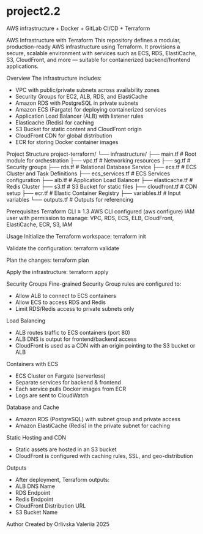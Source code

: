 # project2.2
AWS infrastructure + Docker + GitLab CI/CD + Terraform

AWS Infrastructure with Terraform
This repository defines a modular, production-ready AWS infrastructure using Terraform. It provisions a secure, scalable environment with services such as ECS, RDS, ElastiCache, S3, CloudFront, and more — suitable for containerized backend/frontend applications.

Overview
The infrastructure includes:
- VPC with public/private subnets across availability zones
- Security Groups for EC2, ALB, RDS, and ElastiCache
- Amazon RDS with PostgreSQL in private subnets
- Amazon ECS (Fargate) for deploying containerized services
- Application Load Balancer (ALB) with listener rules
- Elasticache (Redis) for caching
- S3 Bucket for static content and CloudFront origin
- CloudFront CDN for global distribution
- ECR for storing Docker container images

Project Structure
project-terraform/
└── infrastructure/
    ├── main.tf               # Root module for orchestration
    ├── vpc.tf                # Networking resources
    ├── sg.tf                 # Security groups
    ├── rds.tf                # Relational Database Service
    ├── ecs.tf                # ECS Cluster and Task Definitions
    ├── ecs_services.tf       # ECS Services configuration
    ├── alb.tf                # Application Load Balancer
    ├── elasticache.tf        # Redis Cluster
    ├── s3.tf                 # S3 Bucket for static files
    ├── cloudfront.tf         # CDN setup
    ├── ecr.tf                # Elastic Container Registry
    ├── variables.tf          # Input variables
    └── outputs.tf            # Outputs for referencing

Prerequisites
Terraform CLI ≥ 1.3
AWS CLI configured (aws configure)
IAM user with permission to manage:
VPC, RDS, ECS, ELB, CloudFront, ElastiCache, ECR, S3, IAM

Usage
Initialize the Terraform workspace:
terraform init

Validate the configuration:
terraform validate

Plan the changes:
terraform plan

Apply the infrastructure:
terraform apply

Security Groups
Fine-grained Security Group rules are configured to:
- Allow ALB to connect to ECS containers
- Allow ECS to access RDS and Redis
- Limit RDS/Redis access to private subnets only

 Load Balancing
- ALB routes traffic to ECS containers (port 80)
- ALB DNS is output for frontend/backend access
- CloudFront is used as a CDN with an origin pointing to the S3 bucket or ALB

Containers with ECS
- ECS Cluster on Fargate (serverless)
- Separate services for backend & frontend
- Each service pulls Docker images from ECR
- Logs are sent to CloudWatch

Database and Cache
- Amazon RDS (PostgreSQL) with subnet group and private access
- Amazon ElastiCache (Redis) in the private subnet for caching

Static Hosting and CDN
- Static assets are hosted in an S3 bucket
- CloudFront is configured with caching rules, SSL, and geo-distribution

Outputs
- After deployment, Terraform outputs:
- ALB DNS Name
- RDS Endpoint
- Redis Endpoint
- CloudFront Distribution URL
- S3 Bucket Name

Author
Created by Orlivska Valeriia
2025